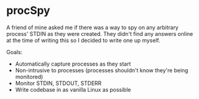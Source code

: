 # procSpy

A friend of mine asked me if there was a way to spy on any arbitrary process' STDIN as they were created. They didn't find any answers online at the time of writing this so I decided to write one up myself.

Goals:
* Automatically capture processes as they start
* Non-intrusive to processes (processes shouldn't know they're being monitored)
* Monitor STDIN, STDOUT, STDERR
* Write codebase in as vanilla Linux as possible

